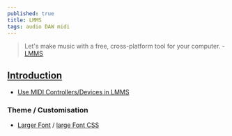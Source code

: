 ```yaml
---
published: true
title: LMMS
tags: audio DAW midi
---
```

> Let's make music with a free, cross-platform tool for your computer. - [LMMS](https://lmms.io/)

## [Introduction](https://www.youtube.com/watch?v=hqexTrQZuYw)
- [Use MIDI Controllers/Devices in LMMS](https://www.youtube.com/watch?v=qSGvcyRzDRo)

### Theme / Customisation
- [Larger Font](https://lmms.io/forum/viewtopic.php?t=1305&start=10#p73477) / [large Font CSS](https://github.com/musikBear/lmms/blob/master/mB_largeFontCSS.zip)